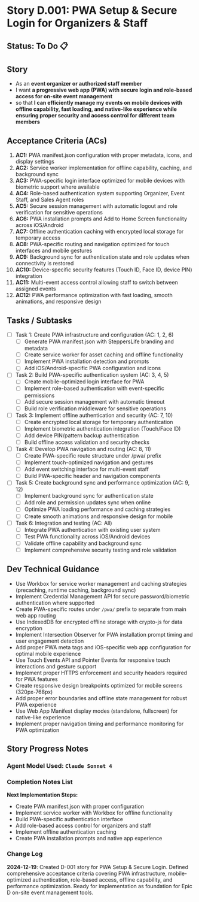 # Story D.001: PWA Setup & Secure Login for Organizers & Staff

## Status: To Do 📋

## Story

- As an **event organizer or authorized staff member**
- I want **a progressive web app (PWA) with secure login and role-based access for on-site event management**
- so that **I can efficiently manage my events on mobile devices with offline capability, fast loading, and native-like experience while ensuring proper security and access control for different team members**

## Acceptance Criteria (ACs)

1. **AC1:** PWA manifest.json configuration with proper metadata, icons, and display settings
2. **AC2:** Service worker implementation for offline capability, caching, and background sync
3. **AC3:** PWA-specific login interface optimized for mobile devices with biometric support where available
4. **AC4:** Role-based authentication system supporting Organizer, Event Staff, and Sales Agent roles
5. **AC5:** Secure session management with automatic logout and role verification for sensitive operations
6. **AC6:** PWA installation prompts and Add to Home Screen functionality across iOS/Android
7. **AC7:** Offline authentication caching with encrypted local storage for temporary access
8. **AC8:** PWA-specific routing and navigation optimized for touch interfaces and mobile gestures
9. **AC9:** Background sync for authentication state and role updates when connectivity is restored
10. **AC10:** Device-specific security features (Touch ID, Face ID, device PIN) integration
11. **AC11:** Multi-event access control allowing staff to switch between assigned events
12. **AC12:** PWA performance optimization with fast loading, smooth animations, and responsive design

## Tasks / Subtasks

- [ ] Task 1: Create PWA infrastructure and configuration (AC: 1, 2, 6)
  - [ ] Generate PWA manifest.json with SteppersLife branding and metadata
  - [ ] Create service worker for asset caching and offline functionality
  - [ ] Implement PWA installation detection and prompts
  - [ ] Add iOS/Android-specific PWA configuration and icons
- [ ] Task 2: Build PWA-specific authentication system (AC: 3, 4, 5)
  - [ ] Create mobile-optimized login interface for PWA
  - [ ] Implement role-based authentication with event-specific permissions
  - [ ] Add secure session management with automatic timeout
  - [ ] Build role verification middleware for sensitive operations
- [ ] Task 3: Implement offline authentication and security (AC: 7, 10)
  - [ ] Create encrypted local storage for temporary authentication
  - [ ] Implement biometric authentication integration (Touch/Face ID)
  - [ ] Add device PIN/pattern backup authentication
  - [ ] Build offline access validation and security checks
- [ ] Task 4: Develop PWA navigation and routing (AC: 8, 11)
  - [ ] Create PWA-specific route structure under /pwa/ prefix
  - [ ] Implement touch-optimized navigation and gestures
  - [ ] Add event switching interface for multi-event staff
  - [ ] Build PWA-specific header and navigation components
- [ ] Task 5: Create background sync and performance optimization (AC: 9, 12)
  - [ ] Implement background sync for authentication state
  - [ ] Add role and permission updates sync when online
  - [ ] Optimize PWA loading performance and caching strategies
  - [ ] Create smooth animations and responsive design for mobile
- [ ] Task 6: Integration and testing (AC: All)
  - [ ] Integrate PWA authentication with existing user system
  - [ ] Test PWA functionality across iOS/Android devices
  - [ ] Validate offline capability and background sync
  - [ ] Implement comprehensive security testing and role validation

## Dev Technical Guidance

- Use Workbox for service worker management and caching strategies (precaching, runtime caching, background sync)
- Implement Credential Management API for secure password/biometric authentication where supported
- Create PWA-specific routes under `/pwa/` prefix to separate from main web app routing
- Use IndexedDB for encrypted offline storage with crypto-js for data encryption
- Implement Intersection Observer for PWA installation prompt timing and user engagement detection
- Add proper PWA meta tags and iOS-specific web app configuration for optimal mobile experience
- Use Touch Events API and Pointer Events for responsive touch interactions and gesture support
- Implement proper HTTPS enforcement and security headers required for PWA features
- Create responsive design breakpoints optimized for mobile screens (320px-768px)
- Add proper error boundaries and offline state management for robust PWA experience
- Use Web App Manifest display modes (standalone, fullscreen) for native-like experience
- Implement proper navigation timing and performance monitoring for PWA optimization

## Story Progress Notes

### Agent Model Used: `Claude Sonnet 4`

### Completion Notes List

**Next Implementation Steps:**
- Create PWA manifest.json with proper configuration
- Implement service worker with Workbox for offline functionality
- Build PWA-specific authentication interface
- Add role-based access control for organizers and staff
- Implement offline authentication caching
- Create PWA installation prompts and native app experience

### Change Log

**2024-12-19**: Created D-001 story for PWA Setup & Secure Login. Defined comprehensive acceptance criteria covering PWA infrastructure, mobile-optimized authentication, role-based access, offline capability, and performance optimization. Ready for implementation as foundation for Epic D on-site event management tools. 